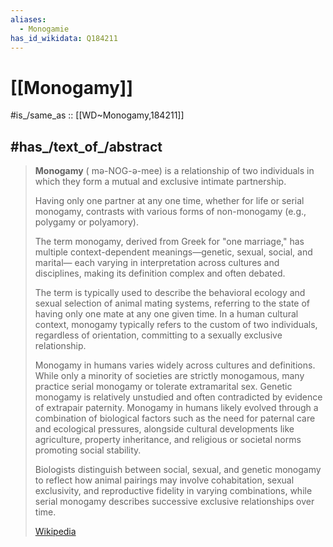 ```yaml
---
aliases:
  - Monogamie
has_id_wikidata: Q184211
---
```


# [[Monogamy]] 

#is_/same_as :: [[WD~Monogamy,184211]] 

## #has_/text_of_/abstract 

> **Monogamy** ( mə-NOG-ə-mee) is a relationship of two individuals 
> in which they form a mutual and exclusive intimate partnership. 
> 
> Having only one partner at any one time, whether for life or serial monogamy, 
> contrasts with various forms of non-monogamy (e.g., polygamy or polyamory). 
>
> The term monogamy, derived from Greek for "one marriage," 
> has multiple context-dependent meanings—genetic, sexual, social, and marital—
> each varying in interpretation across cultures and disciplines, 
> making its definition complex and often debated. 
> 
> The term is typically used to describe the behavioral ecology and sexual selection of animal mating systems, referring to the state of having only one mate at any one given time. In a human cultural context, monogamy typically refers to the custom of two individuals, regardless of orientation, committing to a sexually exclusive relationship.
>
> Monogamy in humans varies widely across cultures and definitions. While only a minority of societies are strictly monogamous, many practice serial monogamy or tolerate extramarital sex. Genetic monogamy is relatively unstudied and often contradicted by evidence of extrapair paternity.  Monogamy in humans likely evolved through a combination of biological factors such as the need for paternal care and ecological pressures, alongside cultural developments like agriculture, property inheritance, and religious or societal norms promoting social stability.
>
> Biologists distinguish between social, sexual, and genetic monogamy to reflect how animal pairings may involve cohabitation, sexual exclusivity, and reproductive fidelity in varying combinations, while serial monogamy describes successive exclusive relationships over time.
>
> [Wikipedia](https://en.wikipedia.org/wiki/Monogamy) 

